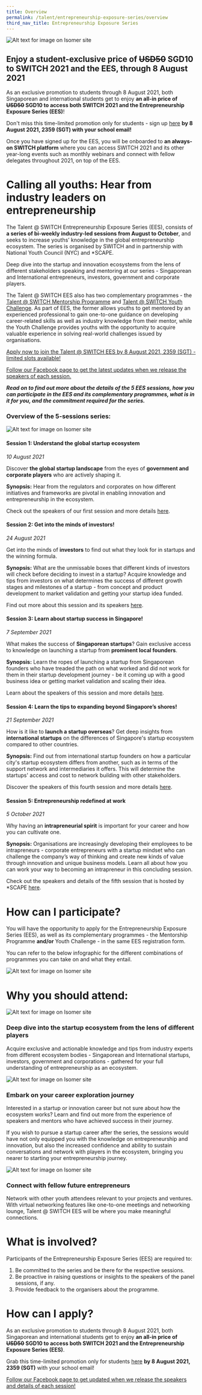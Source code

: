 ```yaml
---
title: Overview
permalink: /talent/entrepreneurship-exposure-series/overview
third_nav_title: Entrepreneurship Exposure Series
---
```

![Alt text for image on Isomer site](/images/ees_banner.png)
## Enjoy a student-exclusive price of ~~USD50~~ SGD10 to SWITCH 2021 and the EES, through 8 August 2021

As an exclusive promotion to students through 8 August 2021, both Singaporean and international students get to enjoy **an all-in price of ~~USD50~~ SGD10 to access both SWITCH 2021 and the Entrepreneurship Exposure Series (EES)**!

Don't miss this time-limited promotion only for students - sign up [here](https://bit.ly/EESapply) **by 8 August 2021, 2359 (SGT) with your school email!**

Once you have signed up for the EES, you will be onboarded to **an always-on SWITCH platform** where you can access SWITCH 2021 and its other year-long events such as monthly webinars and connect with fellow delegates throughout 2021, on top of the EES.
# Calling all youths: Hear from industry leaders on entrepreneurship

The Talent @ SWITCH Entrepreneurship Exposure Series (EES), consists of **a series of bi-weekly industry-led sessions from August to October**, and seeks to increase youths’ knowledge in the global entrepreneurship ecosystem. The series is organised by SWITCH and in partnership with National Youth Council (NYC) and *SCAPE.

Deep dive into the startup and innovation ecosystems from the lens of different stakeholders speaking and mentoring at our series - Singaporean and International entrepreneurs, investors, government and corporate players.

The Talent @ SWITCH EES also has two complementary programmes - the [Talent @ SWITCH Mentorship Programme](https://www.switchsg.org/talent/ees/mentorship-programme) and [Talent @ SWITCH Youth Challenge](https://www.switchsg.org/talent/ees/youth-challenge). As part of EES, the former allows youths to get mentored by an experienced professional to gain one-to-one guidance on developing career-related skills as well as industry knowledge from their mentor, while the Youth Challenge provides youths with the opportunity to acquire valuable experience in solving real-world challenges issued by organisations.

[Apply now to join the Talent @ SWITCH EES by 8 August 2021, 2359 (SGT) - limited slots available!](https://bit.ly/EESapply)

[Follow our Facebook page to get the latest updates when we release the speakers of each session.](https://www.facebook.com/SwitchSingapore/)

***Read on to find out more about the details of the 5  EES sessions, how you can participate in the EES and its complementary programmes, what is in it for you, and the commitment required for the series.***

### Overview of the 5-sessions series:
![Alt text for image on Isomer site](/images/ees%20schedule.png)
#### Session 1: Understand the global startup ecosystem
*10 August 2021*

Discover **the global startup landscape** from the eyes of **government and corporate players** who are actively shaping it.

**Synopsis:** Hear from the regulators and corporates on how different initiatives and frameworks are pivotal in enabling innovation and entrepreneurship in the ecosystem.

Check out the speakers of our first session and more details [here](https://www.switchsg.org/events/ees-session-1).

#### Session 2: Get into the minds of investors!
*24 August 2021*

Get into the minds of **investors** to find out what they look for in startups and the winning formula.

**Synopsis:** What are the unmissable boxes that different kinds of investors will check before deciding to invest in a startup? Acquire knowledge and tips from investors on what determines the success of different growth stages and milestones of a startup - from concept and product development to market validation and getting your startup idea funded.

Find out more about this session and its speakers [here](https://www.switchsg.org/events/ees-session-2).

#### Session 3: Learn about startup success in Singapore!
*7 September 2021*

What makes the success of  **Singaporean startups**? Gain exclusive access to knowledge on launching a startup from **prominent local founders**. 

**Synopsis:** Learn the ropes of launching a startup from Singaporean founders who have treaded the path on what worked and did not work for them in their startup development journey - be it coming up with a good business idea or getting market validation and scaling their idea.

Learn about the speakers of this session and more details [here](https://www.switchsg.org/events/ees-session-3).

#### Session 4: Learn the tips to expanding beyond Singapore’s shores!
*21 September 2021*

How is it like to **launch a startup overseas**? Get deep insights from **international startups** on the differences of Singapore's startup ecosystem compared to other countries. 

**Synopsis:** Find out from international startup founders on how a particular city's startup ecosystem differs from another, such as in terms of the support network and intermediaries it offers. This will determine the startups' access and cost to network building with other stakeholders.

Discover the speakers of this fourth session and more details [here](https://www.switchsg.org/events/ees-session-4).

#### Session 5: Entrepreneurship redefined at work
*5 October 2021*

Why having an **intrapreneurial spirit** is important for your career and how you can cultivate one.

**Synopsis:** Organisations are increasingly  developing their employees to be intrapreneurs - corporate entrepreneurs with a startup mindset who can challenge the company’s way of thinking and create new kinds of value through innovation and unique business models. Learn all about how you can work your way to becoming an intrapreneur in this concluding session.

Check out the speakers and details of the fifth session that is hosted by *SCAPE  [here](https://www.switchsg.org/events/ees-session-5).

# How can I participate?
You will have the opportunity to apply for the Entrepreneurship Exposure Series (EES), as well as its complementary programmes - the Mentorship Programme **and/or** Youth Challenge - in the same EES registration form. 

You can refer to the below infographic for the different combinations of programmes you can take on and what they entail.

![Alt text for image on Isomer site](/images/EES_participation.jpeg)
# Why you should attend:
![Alt text for image on Isomer site](/images/Others%202.jpg)
### Deep dive into the startup ecosystem from the lens of different players
Acquire exclusive and actionable knowledge and tips from industry experts from different ecosystem bodies - Singaporean and International startups, investors, government and corporations - gathered for your full understanding of entrepreneurship as an ecosystem.

![Alt text for image on Isomer site](/images/Others.jpg)
### Embark on your career exploration journey
Interested in a startup or innovation career but not sure about how the ecosystem works? Learn and find out more from the experience of speakers and mentors who have achieved success in their journey.

If you wish to pursue a startup career after the series, the sessions would have not only equipped you with the knowledge on entrepreneurship and innovation, but also the increased confidence and ability to sustain conversations and network with players in the ecosystem, bringing you nearer to starting your entrepreneurship journey.

![Alt text for image on Isomer site](/images/Youth4.jpg)
### Connect with fellow future entrepreneurs
Network with other youth attendees relevant to your projects and ventures. With virtual networking features like one-to-one meetings and networking lounge, Talent @ SWITCH EES will be where you make meaningful connections.

# What is involved?
Participants of the Entrepreneurship Exposure Series (EES) are required to:
1. Be committed to the series and be there for the respective sessions.
2. Be proactive in raising questions or insights to the speakers of the panel sessions, if any.
3. Provide feedback to the organisers about the programme.

# How can I apply?
As an exclusive promotion to students through 8 August 2021, both Singaporean and international students get to enjoy **an all-in price of ~~USD50~~ SGD10 to access both SWITCH 2021 and the Entrepreneurship Exposure Series (EES)**.

Grab this time-limited promotion only for students [here](https://bit.ly/EESapply) **by 8 August 2021, 2359 (SGT)** with your school email!

[Follow our Facebook page to get updated when we release the speakers and details of each session!](https://www.facebook.com/SwitchSingapore/)